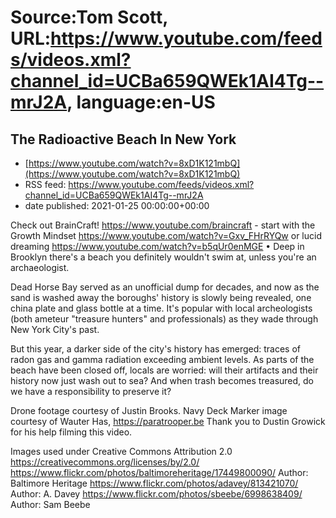 # Source:Tom Scott, URL:https://www.youtube.com/feeds/videos.xml?channel_id=UCBa659QWEk1AI4Tg--mrJ2A, language:en-US

## The Radioactive Beach In New York
 - [https://www.youtube.com/watch?v=8xD1K121mbQ](https://www.youtube.com/watch?v=8xD1K121mbQ)
 - RSS feed: https://www.youtube.com/feeds/videos.xml?channel_id=UCBa659QWEk1AI4Tg--mrJ2A
 - date published: 2021-01-25 00:00:00+00:00

Check out BrainCraft! https://www.youtube.com/braincraft - start with the Growth Mindset https://www.youtube.com/watch?v=Gxv_FHrRYQw or lucid dreaming https://www.youtube.com/watch?v=b5qUr0enMGE • Deep in Brooklyn there's a beach you definitely wouldn't swim at, unless you're an archaeologist. 
 
Dead Horse Bay served as an unofficial dump for decades, and now as the sand is washed away the boroughs' history is slowly being revealed, one china plate and glass bottle at a time. It's popular with local archeologists (both ameteur "treasure hunters" and professionals) as they wade through New York City's past. 
 
But this year, a darker side of the city's history has emerged: traces of radon gas and gamma radiation exceeding ambient levels. As parts of the beach have been closed off, locals are worried: will their artifacts and their history now just wash out to sea? And when trash becomes treasured, do we have a responsibility to preserve it? 


Drone footage courtesy of Justin Brooks. Navy Deck Marker image courtesy of Wauter Has, https://paratrooper.be 
Thank you to Dustin Growick for his help filming this video. 

Images used under Creative Commons Attribution 2.0 https://creativecommons.org/licenses/by/2.0/
https://www.flickr.com/photos/baltimoreheritage/17449800090/ Author: Baltimore Heritage
https://www.flickr.com/photos/adavey/813421070/ Author: A. Davey
https://www.flickr.com/photos/sbeebe/6998638409/ Author: Sam Beebe

